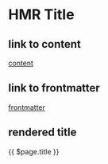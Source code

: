 # HMR Title

## link to content

[content](./content.md)

## link to frontmatter

[frontmatter](./frontmatter.md)

## rendered title

{{ $page.title }}
